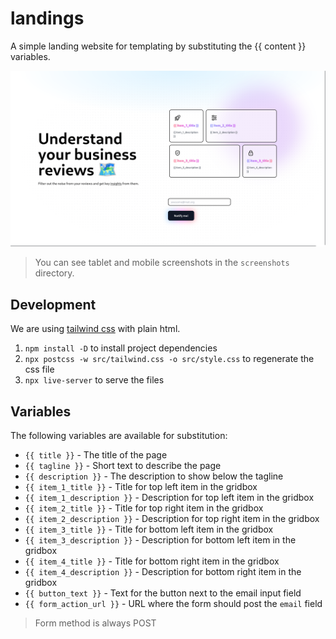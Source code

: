 # landings

A simple landing website for templating by substituting the {{ content }} variables.

![desktop](./screenshots/desktop.png)

> You can see tablet and mobile screenshots in the `screenshots` directory.

## Development

We are using [tailwind css](v2.tailwindcss.com) with plain html.

1. `npm install -D` to install project dependencies
2. `npx postcss -w src/tailwind.css -o src/style.css` to regenerate the css file
3. `npx live-server` to serve the files

## Variables

The following variables are available for substitution:

- `{{ title }}` - The title of the page
- `{{ tagline }}` - Short text to describe the page
- `{{ description }}` - The description to show below the tagline
- `{{ item_1_title }}` - Title for top left item in the gridbox
- `{{ item_1_description }}` - Description for top left item in the gridbox
- `{{ item_2_title }}` - Title for top right item in the gridbox
- `{{ item_2_description }}` - Description for top right item in the gridbox
- `{{ item_3_title }}` - Title for bottom left item in the gridbox
- `{{ item_3_description }}` - Description for bottom left item in the gridbox
- `{{ item_4_title }}` - Title for bottom right item in the gridbox
- `{{ item_4_description }}` - Description for bottom right item in the gridbox
- `{{ button_text }}` - Text for the button next to the email input field
- `{{ form_action_url }}` - URL where the form should post the `email` field

> Form method is always POST

